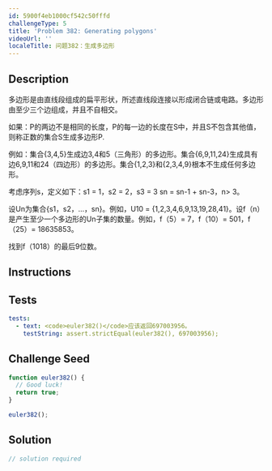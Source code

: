 ```yaml
---
id: 5900f4eb1000cf542c50fffd
challengeType: 5
title: 'Problem 382: Generating polygons'
videoUrl: ''
localeTitle: 问题382：生成多边形
---
```


## Description
<section id="description">多边形是由直线段组成的扁平形状，所述直线段连接以形成闭合链或电路。多边形由至少三个边组成，并且不自相交。 <p>如果：P的两边不是相同的长度，P的每一边的长度在S中，并且S不包含其他值，则称正数的集合S生成多边形P. </p><p>例如：集合{3,4,5}生成边3,4和5（三角形）的多边形。集合{6,9,11,24}生成具有边6,9,11和24（四边形）的多边形。集合{1,2,3}和{2,3,4,9}根本不生成任何多边形。 </p><p>考虑序列s，定义如下：s1 = 1，s2 = 2，s3 = 3 sn = sn-1 + sn-3，n&gt; 3。 </p><p>设Un为集合{s1，s2，...，sn}。例如，U10 = {1,2,3,4,6,9,13,19,28,41}。设f（n）是产生至少一个多边形的Un子集的数量。例如，f（5）= 7，f（10）= 501，f（25）= 18635853。 </p><p>找到f（1018）的最后9位数。 </p></section>

## Instructions
<section id="instructions">
</section>

## Tests
<section id='tests'>

```yml
tests:
  - text: <code>euler382()</code>应该返回697003956。
    testString: assert.strictEqual(euler382(), 697003956);

```

</section>

## Challenge Seed
<section id='challengeSeed'>

<div id='js-seed'>

```js
function euler382() {
  // Good luck!
  return true;
}

euler382();

```

</div>



</section>

## Solution
<section id='solution'>

```js
// solution required
```
</section>
